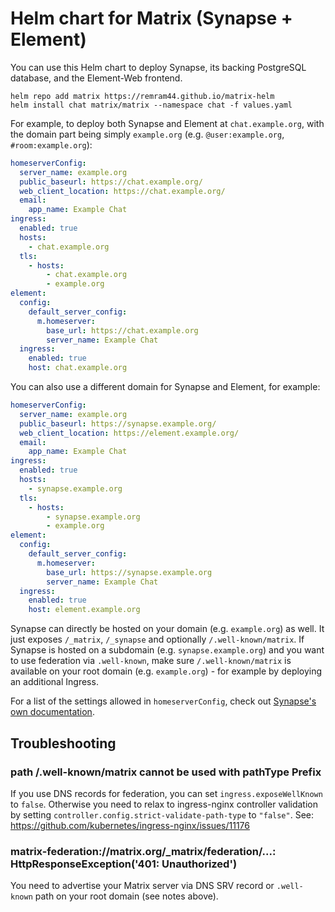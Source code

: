 # Helm chart for Matrix (Synapse + Element)

You can use this Helm chart to deploy Synapse, its backing PostgreSQL database, and the Element-Web frontend.

```
helm repo add matrix https://remram44.github.io/matrix-helm
helm install chat matrix/matrix --namespace chat -f values.yaml
```

For example, to deploy both Synapse and Element at `chat.example.org`, with the domain part being simply `example.org` (e.g. `@user:example.org`, `#room:example.org`):

```yaml
homeserverConfig:
  server_name: example.org
  public_baseurl: https://chat.example.org/
  web_client_location: https://chat.example.org/
  email:
    app_name: Example Chat
ingress:
  enabled: true
  hosts:
    - chat.example.org
  tls:
    - hosts:
        - chat.example.org
        - example.org
element:
  config:
    default_server_config:
      m.homeserver:
        base_url: https://chat.example.org
        server_name: Example Chat
  ingress:
    enabled: true
    host: chat.example.org
```

You can also use a different domain for Synapse and Element, for example:

```yaml
homeserverConfig:
  server_name: example.org
  public_baseurl: https://synapse.example.org/
  web_client_location: https://element.example.org/
  email:
    app_name: Example Chat
ingress:
  enabled: true
  hosts:
    - synapse.example.org
  tls:
    - hosts:
        - synapse.example.org
        - example.org
element:
  config:
    default_server_config:
      m.homeserver:
        base_url: https://synapse.example.org
        server_name: Example Chat
  ingress:
    enabled: true
    host: element.example.org
```

Synapse can directly be hosted on your domain (e.g. `example.org`) as well. It just exposes `/_matrix`, `/_synapse` and optionally `/.well-known/matrix`.
If Synapse is hosted on a subdomain (e.g. `synapse.example.org`) and you want to use federation via `.well-known`, make sure `/.well-known/matrix` is available on your root domain (e.g. `example.org`) - for example by deploying an additional Ingress.

For a list of the settings allowed in `homeserverConfig`, check out [Synapse's own documentation](https://element-hq.github.io/synapse/latest/usage/configuration/config_documentation.html).

## Troubleshooting

### path /.well-known/matrix cannot be used with pathType Prefix

If you use DNS records for federation, you can set `ingress.exposeWellKnown` to `false`.
Otherwise you need to relax to ingress-nginx controller validation by setting `controller.config.strict-validate-path-type` to `"false"`.
See: https://github.com/kubernetes/ingress-nginx/issues/11176

### matrix-federation://matrix.org/\_matrix/federation/...: HttpResponseException('401: Unauthorized')

You need to advertise your Matrix server via DNS SRV record or `.well-known` path on your root domain (see notes above).
